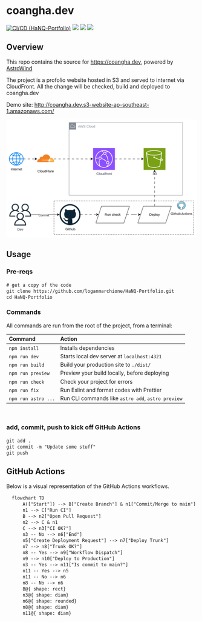 # coangha.dev

[![CI/CD (HaNQ-Portfolio)](https://github.com/vippr1237/HaNQ-Portfolio/actions/workflows/app-ci.yaml/badge.svg)](https://github.com/vippr1237/HaNQ-Portfolio/actions/workflows/app-ci.yaml)
[![](https://img.shields.io/website?down_color=red&down_message=offline&label=coangha.dev&up_color=green&up_message=online&url=https%3A%2F%2FHaNQ-Portfolio)](https://coangha.dev)
[![](https://img.shields.io/website?down_color=red&down_message=offline&label=vippr1237.github.io&up_color=green&up_message=online&url=https%3A%2F%2Fvippr1237.github.io)](https://vippr1237.github.io)
[![](https://img.shields.io/website?down_color=red&down_message=offline&label=coangha.dev&up_color=green&up_message=online&url=https%3A%2F%2Fvippr1237.dev)](https://coangha.dev)

## Overview

This repo contains the source for https://coangha.dev, powered by [AstroWind](https://astro.build/themes/details/astrowind/)

The project is a profolio website hosted in S3 and served to internet via CloudFront. All the change will be checked, build and deployed to coangha.dev

Demo site: http://coangha.dev.s3-website-ap-southeast-1.amazonaws.com/

![Architecture](architecture.png)

## Usage

### Pre-reqs

```
# get a copy of the code
git clone https://github.com/loganmarchione/HaNQ-Portfolio.git
cd HaNQ-Portfolio
```

### Commands

All commands are run from the root of the project, from a terminal:

| Command             | Action                                             |
| :------------------ | :------------------------------------------------- |
| `npm install`       | Installs dependencies                              |
| `npm run dev`       | Starts local dev server at `localhost:4321`        |
| `npm run build`     | Build your production site to `./dist/`            |
| `npm run preview`   | Preview your build locally, before deploying       |
| `npm run check`     | Check your project for errors                      |
| `npm run fix`       | Run Eslint and format codes with Prettier          |
| `npm run astro ...` | Run CLI commands like `astro add`, `astro preview` |

<br>

### add, commit, push to kick off GitHub Actions

```
git add .
git commit -m "Update some stuff"
git push
```

## GitHub Actions

Below is a visual representation of the GitHub Actions workflows.

```mermaid
  flowchart TD
      A(["Start"]) --> B["Create Branch"] & n1["Commit/Merge to main"]
      n1 --> C["Run CI"]
      B --> n2["Open Pull Request"]
      n2 --> C & n1
      C --> n3["CI OK?"]
      n3 -- No --> n6["End"]
      n5["Create Deployment Request"] --> n7["Deploy Trunk"]
      n7 --> n8["Trunk OK?"]
      n8 -- Yes --> n9["Workflow Dispatch"]
      n9 --> n10["Deploy to Production"]
      n3 -- Yes --> n11["Is commit to main?"]
      n11 -- Yes --> n5
      n11 -- No --> n6
      n8 -- No --> n6
      B@{ shape: rect}
      n3@{ shape: diam}
      n6@{ shape: rounded}
      n8@{ shape: diam}
      n11@{ shape: diam}
```
